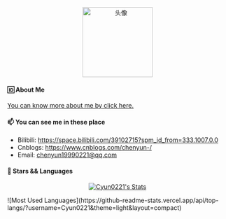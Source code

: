 <div align=center>
  <img src="https://cyun0221.github.io/assets/images/README/favicon.jpg" alt="头像" width=160 height=160>
</div>

#### 🆔 About Me

[You can know more about me by click here.](https://cyun0221.github.io/about.html)

#### 📫 You can see me in these place

- Bilibili: https://space.bilibili.com/39102715?spm_id_from=333.1007.0.0
- Cnblogs: https://www.cnblogs.com/chenyun-/ 
- Email: chenyun19990221@qq.com

#### 💬 Stars && Languages
<p align="center">
  <a href="https://github.com/Cyun0221" class="rich-diff-level-one">
    <img src="https://github-readme-stats.vercel.app/api?username=Cyun0221&theme=&title_color=0080ff&text_color=0080ff88" alt="Cyun0221's Stats" >
  </a>
</p>
![Most Used Languages](https://github-readme-stats.vercel.app/api/top-langs/?username=Cyun0221&theme=light&layout=compact)


<!--
**Cyun0221/Cyun0221** is a ✨ _special_ ✨ repository because its `README.md` (this file) appears on your GitHub profile.

Here are some ideas to get you started:

- 🔭 I’m currently working on ...
- 🌱 I’m currently learning ...
- 👯 I’m looking to collaborate on ...
- 🤔 I’m looking for help with ...
- 💬 Ask me about ...
- 📫 How to reach me: ...
- 😄 Pronouns: ...
- ⚡ Fun fact: ...
-->
